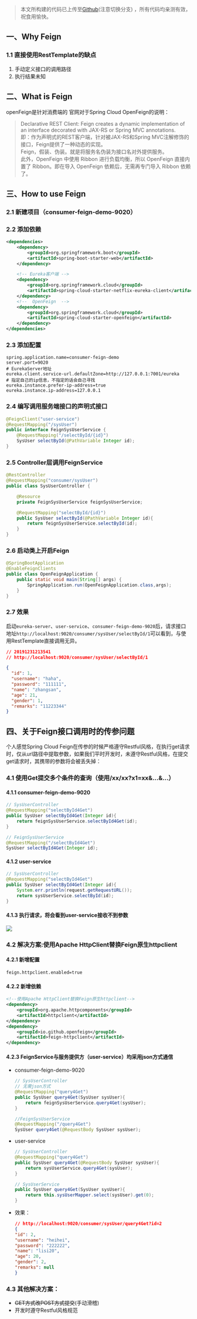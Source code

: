 >  本文所构建的代码已上传至[Github](https://github.com/zephyrlai/springcloud-demo/tree/03-feign)(注意切换分支) ，所有代码均亲测有效，祝食用愉快。
## 一、Why Feign
### 1.1 直接使用RestTemplate的缺点
1. 手动定义接口的调用路径
2. 执行结果未知

## 二、What is Feign
openFeign是针对消费端的
官网对于Spring Cloud OpenFeign的说明：
> Declarative REST Client: Feign creates a dynamic implementation of an interface decorated with JAX-RS or Spring MVC annotations.  
即：作为声明式的REST客户端，针对被JAX-RS和Spring MVC注解修饰的接口，Feign提供了一种动态的实现。  
Feign，假装、伪装。就是将服务名伪装为接口名对外提供服务。  
此外，OpenFeign 中使用 Ribbon 进行负载均衡，所以 OpenFeign 直接内置了 Ribbon。即在导入 OpenFeign 依赖后，无需再专门导入 Ribbon 依赖了。


## 三、How to use Feign
### 2.1 新建项目（consumer-feign-demo-9020）
### 2.2 添加依赖
``` xml
<dependencies>
    <dependency>
        <groupId>org.springframework.boot</groupId>
        <artifactId>spring-boot-starter-web</artifactId>
    </dependency>

    <!-- Eureka客户端 -->
    <dependency>
        <groupId>org.springframework.cloud</groupId>
        <artifactId>spring-cloud-starter-netflix-eureka-client</artifactId>
    </dependency>
    <!--  OpenFeign  -->
    <dependency>
        <groupId>org.springframework.cloud</groupId>
        <artifactId>spring-cloud-starter-openfeign</artifactId>
    </dependency>
</dependencies>
```
### 2.3 添加配置
``` properties
spring.application.name=consumer-feign-demo
server.port=9020
# EurekaServer地址
eureka.client.service-url.defaultZone=http://127.0.0.1:7001/eureka
# 指定自己的ip信息，不指定的话会自己寻找
eureka.instance.prefer-ip-address=true
eureka.instance.ip-address=127.0.0.1
```
### 2.4 编写调用服务端接口的声明式接口
``` java
@FeignClient("user-service")
@RequestMapping("/sysUser")
public interface FeignSysUserService {
    @RequestMapping("/selectById/{id}")
    SysUser selectById(@PathVariable Integer id);
}
```
### 2.5 Controller层调用FeignService
``` java
@RestController
@RequestMapping("consumer/sysUser")
public class SysUserController {

    @Resource
    private FeignSysUserService feignSysUserService;

    @RequestMapping("selectById/{id}")
    public SysUser selectById(@PathVariable Integer id){
        return feignSysUserService.selectById(id);
    }
}
```
### 2.6 启动类上开启Feign
``` java
@SpringBootApplication
@EnableFeignClients
public class OpenFeignApplication {
    public static void main(String[] args) {
        SpringApplication.run(OpenFeignApplication.class,args);
    }
}
```
### 2.7 效果
启动`eureka-server`、`user-service`、`consumer-feign-demo-9020`后，请求接口地址`http://localhost:9020/consumer/sysUser/selectById/1`可以看到，与使用RestTemplate直接调用无异。
``` json
// 20191231213541
// http://localhost:9020/consumer/sysUser/selectById/1

{
  "id": 1,
  "username": "haha",
  "password": "111111",
  "name": "zhangsan",
  "age": 21,
  "gender": 1,
  "remarks": "11223344"
}
```

## 四、关于Feign接口调用时的传参问题
个人感觉Spring Cloud Feign在传参的时候严格遵守Restful风格，在执行get请求时，仅从url路径中提取参数，如果我们平时开发时，未遵守Restful风格，在提交get请求时，其携带的参数将会被丢失掉：
### 4.1 使用Get提交多个条件的查询（使用/xx/xx?x1=xx&...&...）
#### 4.1.1 consumer-feign-demo-9020
``` java
// SysUserController
@RequestMapping("selectById4Get")
public SysUser selectById4Get(Integer id){
    return feignSysUserService.selectById4Get(id);
}
```
``` java
// FeignSysUserService
@RequestMapping("/selectById4Get")
SysUser selectById4Get(Integer id);
```
#### 4.1.2 user-service
``` java
// SysUserController
@RequestMapping("selectById4Get")
public SysUser selectById4Get(Integer id){
    System.err.println(request.getRequestURL());
    return sysUserService.selectById(id);
}
```
#### 4.1.3 执行请求，将会看到user-service接收不到参数
![](images/0501.png)
### 4.2 解决方案:使用Apache HttpClient替换Feign原生httpclient
#### 4.2.1 新增配置
``` properties
feign.httpclient.enabled=true
```
#### 4.2.2 新增依赖
``` xml
<!--使用Apache HttpClient替换Feign原生httpclient-->
<dependency>
    <groupId>org.apache.httpcomponents</groupId>
    <artifactId>httpclient</artifactId>
</dependency>
<dependency>
    <groupId>io.github.openfeign</groupId>
    <artifactId>feign-httpclient</artifactId>
</dependency>
```
#### 4.2.3 FeignService与服务提供方（user-service）均采用json方式通信
*  consumer-feign-demo-9020 
    ``` java
    // SysUserController
    // 无需json方式
    @RequestMapping("query4Get")
    public SysUser query4Get(SysUser sysUser){
        return feignSysUserService.query4Get(sysUser);
    }
    ```
    ``` java
    //FeignSysUserService
    @RequestMapping("/query4Get")
    SysUser query4Get(@RequestBody SysUser sysUser);
    ```
* user-service
    ``` java
    // SysUserController
    @RequestMapping("query4Get")
    public SysUser query4Get(@RequestBody SysUser sysUser){
        return sysUserService.query4Get(sysUser);
    }
    ```
    ``` java
    // SysUserService
    public SysUser query4Get(SysUser sysUser){
        return this.sysUserMapper.select(sysUser).get(0);
    }
    ```
* 效果：
    ``` json
    // http://localhost:9020/consumer/sysUser/query4Get?id=2
    {
    "id": 2,
    "username": "heihei",
    "password": "222222",
    "name": "lisi20",
    "age": 20,
    "gender": 2,
    "remarks": null
    }
    ```
### 4.3 其他解决方案：
* ~~GET方式改POST方式提交~~(手动滑稽)
* 开发时遵守Restful风格规范

